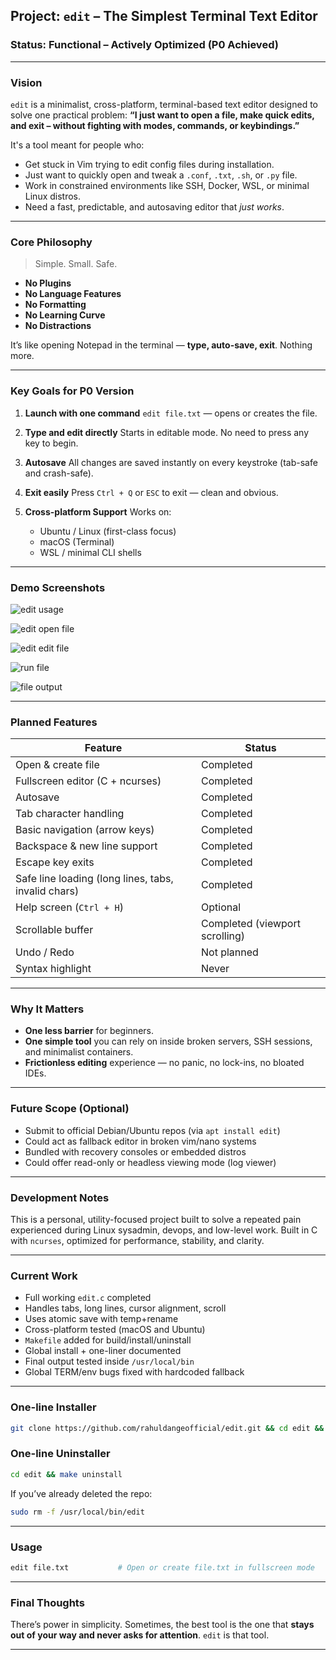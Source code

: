 ## Project: `edit` – The Simplest Terminal Text Editor

### Status: **Functional – Actively Optimized (P0 Achieved)**

---

### Vision

`edit` is a minimalist, cross-platform, terminal-based text editor designed to solve one practical problem:
**“I just want to open a file, make quick edits, and exit – without fighting with modes, commands, or keybindings.”**

It's a tool meant for people who:

* Get stuck in Vim trying to edit config files during installation.
* Just want to quickly open and tweak a `.conf`, `.txt`, `.sh`, or `.py` file.
* Work in constrained environments like SSH, Docker, WSL, or minimal Linux distros.
* Need a fast, predictable, and autosaving editor that *just works*.

---

### Core Philosophy

> Simple. Small. Safe.

* **No Plugins**
* **No Language Features**
* **No Formatting**
* **No Learning Curve**
* **No Distractions**

It’s like opening Notepad in the terminal — **type, auto-save, exit**. Nothing more.

---

### Key Goals for P0 Version

1. **Launch with one command**
   `edit file.txt` — opens or creates the file.

2. **Type and edit directly**
   Starts in editable mode. No need to press any key to begin.

3. **Autosave**
   All changes are saved instantly on every keystroke (tab-safe and crash-safe).

4. **Exit easily**
   Press `Ctrl + Q` or `ESC` to exit — clean and obvious.

5. **Cross-platform Support**
   Works on:

   * Ubuntu / Linux (first-class focus)
   * macOS (Terminal)
   * WSL / minimal CLI shells

---
### Demo Screenshots

![edit usage](./screenshots/editUsage.png)

![edit open file](./screenshots/openFile.png)

![edit edit file](./screenshots/editFileInEdit.png)

![run file](./screenshots/runFile.png)

![file output](./screenshots/output.png)

---

### Planned Features

| Feature                                             | Status                           |
| --------------------------------------------------- | -------------------------------- |
| Open & create file                                  | Completed                      |
| Fullscreen editor (C + ncurses)                     | Completed                      |
| Autosave                                            | Completed                      |
| Tab character handling                              | Completed                      |
| Basic navigation (arrow keys)                       | Completed                      |
| Backspace & new line support                        | Completed                      |
| Escape key exits                                    | Completed                      |
| Safe line loading (long lines, tabs, invalid chars) | Completed                      |
| Help screen (`Ctrl + H`)                            | Optional                         |
| Scrollable buffer                                   | Completed (viewport scrolling) |
| Undo / Redo                                         | Not planned                      |
| Syntax highlight                                    | Never                            |

---

### Why It Matters

* **One less barrier** for beginners.
* **One simple tool** you can rely on inside broken servers, SSH sessions, and minimalist containers.
* **Frictionless editing** experience — no panic, no lock-ins, no bloated IDEs.

---

### Future Scope (Optional)

* Submit to official Debian/Ubuntu repos (via `apt install edit`)
* Could act as fallback editor in broken vim/nano systems
* Bundled with recovery consoles or embedded distros
* Could offer read-only or headless viewing mode (log viewer)

---

### Development Notes

This is a personal, utility-focused project built to solve a repeated pain experienced during Linux sysadmin, devops, and low-level work. Built in C with `ncurses`, optimized for performance, stability, and clarity.

---

### Current Work

* Full working `edit.c` completed
* Handles tabs, long lines, cursor alignment, scroll
* Uses atomic save with temp+rename
* Cross-platform tested (macOS and Ubuntu)
* `Makefile` added for build/install/uninstall
* Global install + one-liner documented
* Final output tested inside `/usr/local/bin`
* Global TERM/env bugs fixed with hardcoded fallback

---

### One-line Installer

```bash
git clone https://github.com/rahuldangeofficial/edit.git && cd edit && make install
```

### One-line Uninstaller

```bash
cd edit && make uninstall
```

If you’ve already deleted the repo:

```bash
sudo rm -f /usr/local/bin/edit
```

---

### Usage

```bash
edit file.txt           # Open or create file.txt in fullscreen mode
```

---

### Final Thoughts

There’s power in simplicity.
Sometimes, the best tool is the one that **stays out of your way and never asks for attention**.
`edit` is that tool.

---